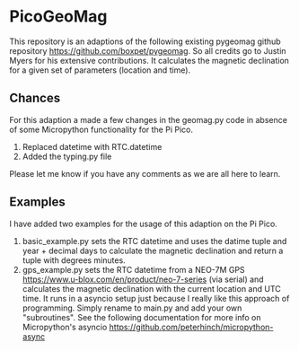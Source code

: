 # PicoGeoMag
This repository is an adaptions of the following existing pygeomag github repository https://github.com/boxpet/pygeomag.
So all credits go to Justin Myers for his extensive contributions.
It calculates the magnetic declination for a given set of parameters (location and time).

## Chances
For this adaption a made a few changes in the geomag.py code in absence of some Micropython functionality for the Pi Pico.

1) Replaced datetime with RTC.datetime
2) Added the typing.py file

Please let me know if you have any comments as we are all here to learn.

## Examples
I have added two examples for the usage of this adaption on the Pi Pico.

1) basic_example.py sets the RTC datetime and uses the datime tuple and year + decimal days to calculate the magnetic declination and return a tuple with degrees minutes.
2) gps_example.py sets the RTC datetime from a NEO-7M GPS https://www.u-blox.com/en/product/neo-7-series (via serial) and calculates the magnetic declination with the current location and UTC time. It runs in a asyncio setup just because I really like this approach of programming. Simply rename to main.py and add your own "subroutines". See the following documentation for more info on Micropython's asyncio https://github.com/peterhinch/micropython-async 


